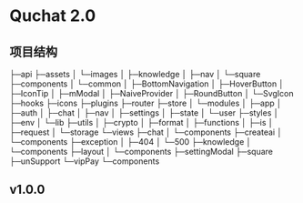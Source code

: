 # Quchat 2.0

## 项目结构
├─api
├─assets
│  └─images
│      ├─knowledge
│      ├─nav
│      └─square
├─components
│  └─common
│      ├─BottomNavigation
│      ├─HoverButton
│      ├─IconTip
│      ├─mModal
│      ├─NaiveProvider
│      ├─RoundButton
│      └─SvgIcon
├─hooks
├─icons
├─plugins
├─router
├─store
│  └─modules
│      ├─app
│      ├─auth
│      ├─chat
│      ├─nav
│      ├─settings
│      ├─state
│      └─user
├─styles
│  ├─env
│  └─lib
├─utils
│  ├─crypto
│  ├─format
│  ├─functions
│  ├─is
│  ├─request
│  └─storage
└─views
    ├─chat
    │  └─components
    ├─createai
    │  └─components
    ├─exception
    │  ├─404
    │  └─500
    ├─knowledge
    │  └─components
    ├─layout
    │  └─components
    ├─settingModal
    ├─square
    ├─unSupport
    └─vipPay
        └─components

## v1.0.0
 

